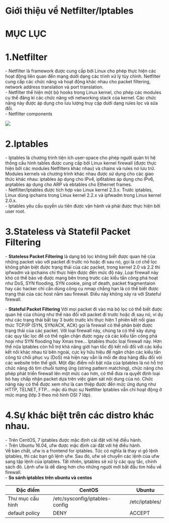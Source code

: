 # Giới thiệu về Netfilter/Iptables


# MỤC LỤC


<a name="1"></a>
# 1.Netfilter
\- Netfilter là framework được cung cấp bởi Linux cho phép thực hiện các hoạt động liên quan đến mạng dưới dạng các trình xử lý tùy chỉnh. Netfilter cung cấp các chức năng và hoạt động khác nhau cho packet filtering, network address translation và port translation.  
\- Netfilter thể hiện một bộ hooks trong Linux kernel, cho phép các modules cụ thể đăng kí các chức năng với networking stack của kernel. Các chức năng này được áp dụng cho lưu lượng truy cập dưới dạng rules lọc và sửa đổi.  
\- Netfilter components  

<img src="images/1.png" />

<a name="2"></a>
# 2.Iptables
\- Iptables là chương trình tiện ích user-space cho phép người quản trị hệ thống cấu hình tables được cung cấp bởi Linux kernel firewall (được thực hiện bởi các modules Netfilters khác nhau) và chains và rules nó lưu trữ. Modules kernels và chương trình khác nhau được sử dụng cho các giao thức khác nhau: iptables áp dụng cho IPv4, ip6tables áp dụng cho IPv6, arptables áp dụng cho ARP và ebtables cho Ethernet frames.  
\- Netfilter/Iptables được tích hợp vào Linux kernel 2.3.x. Trước iptables, Linux dùng ipchains trong Linux kernel 2.2.x và ipfwadm trong Linux kernel 2.0.x.  
\- Iptables yêu cầu quyền ưu tiên được vận hành và phải được thực hiện bởi user root.  

<a name="3"></a>
# 3.Stateless và Statefil Packet Filtering
\- **Stateless Packet Filtering**
là dạng bộ lọc không biết được quan hệ của những packet vào với packet đi trước nó hoặc đi sau nó, gọi là cơ chế lọc không phân biệt được trạng thái của các packet, trong kernel 2.0 và 2.2 thì ipfwadm và ipchains chỉ thực hiện được đến mức độ này.
Loại firewall này khó có thể bảo vệ được mạng bên trong trước các kiểu tấn công phá hoạt như DoS, SYN flooding, SYN cookie, ping of death, packet fragmentaion hay các hacker chỉ cần dùng công cụ nmap chẳng hạn là có thể biết được trạng thái của các host nằm sau firewall. Điều này không xảy ra với Stateful firewall.  

\- **Stateful Packet Filtering**
Với mọi packet đi vào mà bộ lọc có thể biết được quan hệ của chúng như thế nào đối với packet đi trước hoặc đi sau nó, ví dụ như các trạng thái bắt tay 3 bước trước khi thực hiện 1 phiên kết nối giao thức TCP/IP (SYN, SYN/ACK, ACK) gọi là firewall có thể phân biệt được trạng thái của các packet. Với loại firewall này, chúng ta có thể xây dựng các quy tắc lọc để có thể ngăn chặn được ngay cả các kiểu tấn công phá hoại như SYN flooding hay Xmas tree...
Iptables thuộc loại firewall này. Hơn thế nữa Iptables còn hỗ trợ khả năng giới hạn tốc độ kết nối đối với các kiểu kết nối khác nhau từ bên ngoài, cực kỳ hữu hiệu để ngăn chặn các kiểu tấn công từ chối phục vụ (DoS) mà hiện nay vẫn là mối đe doạ hàng đầu đối vói các website trên thế giới. Một đặc điểm nổi bật nữa của Iptables là nó hỗ trợ chức năng dò tìm chuỗi tương ứng (string pattern matching), chức năng cho phép phát triển firewall lên một mức cao hơn, có thể đưa ra quyết định loại bỏ hay chấp nhận packet dựa trên việc giám sát nội dung của nó. Chức năng này có thể được xem như là can thiệp được đến mức ứng dụng như HTTP, TELNET, FTP... mặc dù thực sự Netfilter Iptables vẫn chỉ hoạt động ở mức mạng (lớp 3 theo mô hình OSI 7 lớp).  

<a name="4"></a>
# 4.Sự khác biệt trên các distro khác nhau.
\- Trên CentOS, 7 iptables được mặc định cài đặt với hệ điều hành.  
\- Trên Ubuntu 16.04, ufw được mặc định cài đặt với hệ điều hành.  
Về bản chất, ufw is a frontend for iptables. Tức có nghĩa là thay vì gõ lệnh iptables, thì các bạn gõ lệnh ufw. Sau đó, ufw sẽ chuyển các lệnh của ufw sang tập lệnh của iptables. Tất nhiên, iptables sẽ xử lý các quy tắc, chính sách đó. 
Lệnh ufw là dễ dàng hơn cho những người mới bắt đầu tìm hiểu về firewall.  
\- **So sánh iptables trên ubuntu và centos**  

|Đặc điểm|CentOS|Ubuntu|
|---|---|---|
|Thư mục cấu hình|/etc/sysconfig/iptables-config|/etc/iptables/|
|default policy|DENY|ACCEPT|


